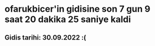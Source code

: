 # ofarukbicer'in gidisine son 7 gun 9 saat 20 dakika 25 saniye kaldi

## Gidis tarihi: 30.09.2022 :(
